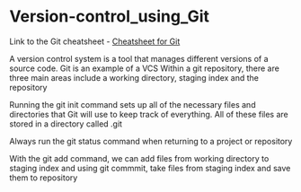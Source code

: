 # Version-control_using_Git

Link to the Git cheatsheet - [Cheatsheet for Git](https://github.com/AkshayLaddha943/Version-control_using_Git/blob/main/Git_cheatsheet.md)

A version control system is a tool that manages different versions of a source code. Git is an example of a VCS
Within a git repository, there are three main areas include a working directory, staging index and the repository

Running the git init command sets up all of the necessary files and directories that Git will use to keep track of everything. All of these files are stored in a directory called .git

Always run the git status command when returning to a project or repository

With the git add command, we can add files from working directory to staging index and using git commmit, take files from staging index and save them to repository
